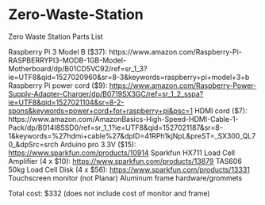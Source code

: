 # Zero-Waste-Station 

Zero Waste Station Parts List

Raspberry Pi 3 Model B ($37): https://www.amazon.com/Raspberry-Pi-RASPBERRYPI3-MODB-1GB-Model-Motherboard/dp/B01CD5VC92/ref=sr_1_3?ie=UTF8&qid=1527020960&sr=8-3&keywords=raspberry+pi+model+3+b
Raspberry Pi power cord ($9): https://www.amazon.com/Raspberry-Power-Supply-Adapter-Charger/dp/B0719SX3GC/ref=sr_1_2_sspa?ie=UTF8&qid=1527021104&sr=8-2-spons&keywords=power+cord+for+raspberry+pi&psc=1
HDMI cord ($7): https://www.amazon.com/AmazonBasics-High-Speed-HDMI-Cable-1-Pack/dp/B014I8SSD0/ref=sr_1_1?ie=UTF8&qid=1527021187&sr=8-1&keywords=%27hdmi+cable%27&dpID=41RPh1kjNpL&preST=_SX300_QL70_&dpSrc=srch 
Arduino pro 3.3V ($15): https://www.sparkfun.com/products/10914 
Sparkfun HX711 Load Cell Amplifier (4 x $10): https://www.sparkfun.com/products/13879
TAS606 50kg Load Cell Disk (4 x $56): https://www.sparkfun.com/products/13331
Touchscreen monitor (not Planar)
Aluminum frame
hardware/grommets


Total cost: $332 (does not include cost of monitor and frame)
